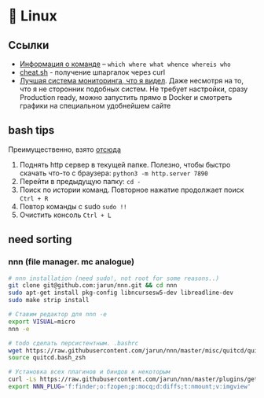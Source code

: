 # 🐧 Linux
## Ссылки

- [Информация о команде](https://effective-shell.com/part-2-core-skills/understanding-commands) – `which where what whence whereis who`
- [cheat.sh](https://github.com/chubin/cheat.sh) - получение шпаргалок через curl
- [Лучшая система мониторинга, что я видел](https://github.com/netdata/netdata). Даже несмотря на то, что я не сторонник подобных систем. Не требует настройки, сразу Production ready, можно запустить прямо в Docker и смотреть графики на специальном удобнейшем сайте

## bash tips

Преимущественно, взято [отсюда](https://github.com/jlevy/the-art-of-command-line)

1. Поднять http сервер в текущей папке. Полезно, чтобы быстро скачать что-то с браузера: `python3 -m http.server 7890`
2. Перейти в предыдущую папку: `cd -`
3. Поиск по истории команд. Повторное нажатие продолжает поиск `Ctrl + R`
4. Повтор команды с sudo `sudo !!`
5. Очистить консоль `Ctrl + L`

## need sorting

### nnn (file manager. mc analogue)


```bash
# nnn installation (need sudo!, not root for some reasons..)
git clone git@github.com:jarun/nnn.git && cd nnn
sudo apt-get install pkg-config libncursesw5-dev libreadline-dev
sudo make strip install

# Ставим редактор для nnn -e
export VISUAL=micro
nnn -e

# todo сделать персистентным. .bashrc
wget https://raw.githubusercontent.com/jarun/nnn/master/misc/quitcd/quitcd.bash_zsh
source quitcd.bash_zsh

# Установка всех плагинов и биндов к некоторым
curl -Ls https://raw.githubusercontent.com/jarun/nnn/master/plugins/getplugs | sh
export NNN_PLUG='f:finder;o:fzopen;p:mocq;d:diffs;t:nmount;v:imgview'

```
